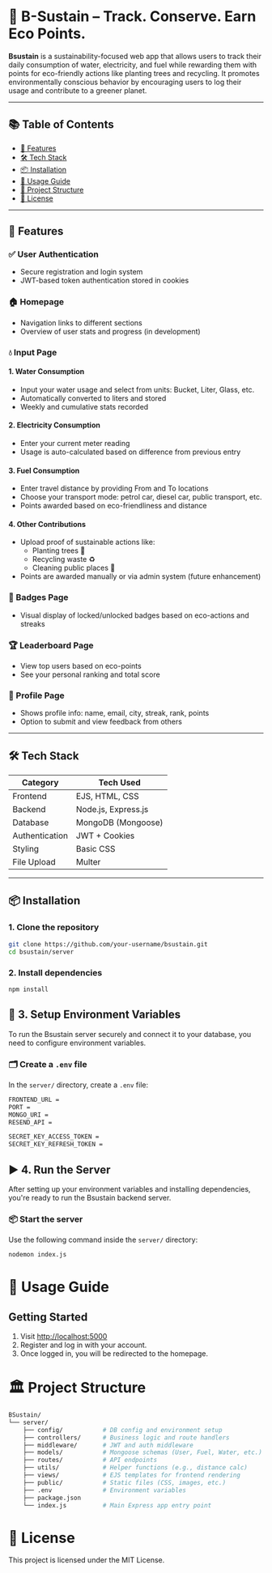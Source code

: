# 🌱 B-Sustain – Track. Conserve. Earn Eco Points.

**Bsustain** is a sustainability-focused web app that allows users to track their daily consumption of water, electricity, and fuel while rewarding them with points for eco-friendly actions like planting trees and recycling. It promotes environmentally conscious behavior by encouraging users to log their usage and contribute to a greener planet.

---

## 📚 Table of Contents

- [🌟 Features](#-features)
- [🛠 Tech Stack](#-tech-stack)
- [📦 Installation](#-installation)
- [🚀 Usage Guide](#-usage-guide)
- [📁 Project Structure](#-project-structure)
- [📃 License](#-license)

---

## 🌟 Features

### ✅ User Authentication
- Secure registration and login system
- JWT-based token authentication stored in cookies

### 🏠 Homepage
- Navigation links to different sections
- Overview of user stats and progress (in development)

### 💧 Input Page

#### 1. Water Consumption
- Input your water usage and select from units: Bucket, Liter, Glass, etc.
- Automatically converted to liters and stored
- Weekly and cumulative stats recorded

#### 2. Electricity Consumption
- Enter your current meter reading
- Usage is auto-calculated based on difference from previous entry

#### 3. Fuel Consumption
- Enter travel distance by providing From and To locations
- Choose your transport mode: petrol car, diesel car, public transport, etc.
- Points awarded based on eco-friendliness and distance

#### 4. Other Contributions
- Upload proof of sustainable actions like:
  - Planting trees 🌳
  - Recycling waste ♻️
  - Cleaning public places 🧹
- Points are awarded manually or via admin system (future enhancement)

### 🏅 Badges Page
- Visual display of locked/unlocked badges based on eco-actions and streaks

### 🏆 Leaderboard Page
- View top users based on eco-points
- See your personal ranking and total score

### 👤 Profile Page
- Shows profile info: name, email, city, streak, rank, points
- Option to submit and view feedback from others

---

## 🛠 Tech Stack

| Category       | Tech Used           |
|----------------|---------------------|
| Frontend       | EJS, HTML, CSS      |
| Backend        | Node.js, Express.js |
| Database       | MongoDB (Mongoose)  |
| Authentication | JWT + Cookies       |
| Styling        | Basic CSS           |
| File Upload    | Multer              |

---

## 📦 Installation

### 1. Clone the repository

```bash
git clone https://github.com/your-username/bsustain.git
cd bsustain/server
```

### 2. Install dependencies

```bash
npm install
```

## 🔧 3. Setup Environment Variables

To run the Bsustain server securely and connect it to your database, you need to configure environment variables.

### 🗂 Create a `.env` file

In the `server/` directory, create a `.env` file:

```bash
FRONTEND_URL = 
PORT = 
MONGO_URI = 
RESEND_API = 

SECRET_KEY_ACCESS_TOKEN =
SECRET_KEY_REFRESH_TOKEN = 
```

## ▶️ 4. Run the Server

After setting up your environment variables and installing dependencies, you're ready to run the Bsustain backend server.

### 📦 Start the server

Use the following command inside the `server/` directory:

```bash
nodemon index.js
```

# 🚀 Usage Guide

## Getting Started
1. Visit [http://localhost:5000](http://localhost:5000)
2. Register and log in with your account.
3. Once logged in, you will be redirected to the homepage.

# 🏛️ Project Structure

```bash
BSustain/
└── server/
    ├── config/           # DB config and environment setup
    ├── controllers/      # Business logic and route handlers
    ├── middleware/       # JWT and auth middleware
    ├── models/           # Mongoose schemas (User, Fuel, Water, etc.)
    ├── routes/           # API endpoints
    ├── utils/            # Helper functions (e.g., distance calc)
    ├── views/            # EJS templates for frontend rendering
    ├── public/           # Static files (CSS, images, etc.)
    ├── .env              # Environment variables
    ├── package.json
    └── index.js          # Main Express app entry point

```

# 📃 License

This project is licensed under the MIT License.
